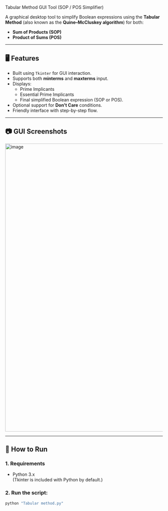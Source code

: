  Tabular Method GUI Tool (SOP / POS Simplifier)

A graphical desktop tool to simplify Boolean expressions using the **Tabular Method** (also known as the **Quine–McCluskey algorithm**) for both:
- **Sum of Products (SOP)**
- **Product of Sums (POS)**

---

## 🖥️ Features

- Built using `Tkinter` for GUI interaction.
- Supports both **minterms** and **maxterms** input.
- Displays:
  - Prime Implicants
  - Essential Prime Implicants
  - Final simplified Boolean expression (SOP or POS).
- Optional support for **Don't Care** conditions.
- Friendly interface with step-by-step flow.

---

## 📷 GUI Screenshots

<img width="1277" height="918" alt="image" src="https://github.com/user-attachments/assets/4387d2d1-18f5-4218-8e14-318aeadc5ea7" />

---

## 🚀 How to Run

### 1. Requirements

- Python 3.x  
(Tkinter is included with Python by default.)

### 2. Run the script:

```bash
python "Tabular method.py"
